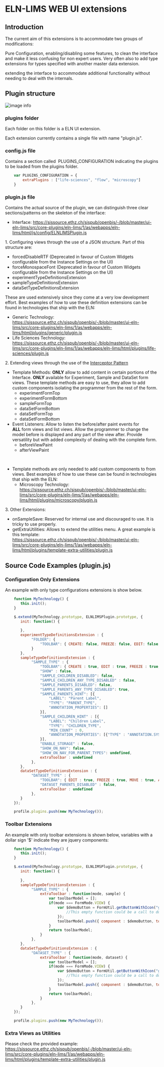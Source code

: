 ELN-LIMS WEB UI extensions
==========================

## Introduction

The current aim of this extensions is to accommodate two groups of
modifications:

Pure Configuration, enabling/disabling some features, to clean the
interface and make it less confusing for non expert users. Very often
also to add type extensions for types specified with another master data
extension.

extending the interface to accommodate additional functionality without
needing to deal with the internals.

## Plugin structure

![image info](img/128.png)

### plugins folder

Each folder on this folder is a ELN UI extension.

Each extension currently contains a single file with name "plugin.js".

### config.js file

Contains a section called  PLUGINS\_CONFIGURATION indicating the plugins
to be loaded from the plugins folder.

```js
    var PLUGINS_CONFIGURATION = {
        extraPlugins : ["life-sciences", "flow", "microscopy"]
    }
```

### plugin.js file

Contains the actual source of the plugin, we can distinguish three clear
sections/patterns on the skeleton of the interface:

-   Interface:
    <https://sissource.ethz.ch/sispub/openbis/-/blob/master/ui-eln-lims/src/core-plugins/eln-lims/1/as/webapps/eln-lims/html/js/config/ELNLIMSPlugin.js>

1. Configuring views through the use of a JSON structure. Part of this
structure are:

-   forcedDisableRTF (Deprecated in favour of Custom Widgets
    configurable from the Instance Settings on the UI)
-   forceMonospaceFont (Deprecated in favour of Custom Widgets
    configurable from the Instance Settings on the UI)
-   experimentTypeDefinitionsExtension
-   sampleTypeDefinitionsExtension
-   dataSetTypeDefinitionsExtension

These are used extensively since they come at a very low development
effort. Best examples of how to use these definition extensions can be
found in technologies that ship with the ELN:

-   Generic Technology:
    <https://sissource.ethz.ch/sispub/openbis/-/blob/master/ui-eln-lims/src/core-plugins/eln-lims/1/as/webapps/eln-lims/html/plugins/generic/plugin.js>
-   Life Sciences Technology:
    <https://sissource.ethz.ch/sispub/openbis/-/blob/master/ui-eln-lims/src/core-plugins/eln-lims/1/as/webapps/eln-lims/html/plugins/life-sciences/plugin.js>

2\. Extending views through the use of the [Interceptor
Pattern](https://en.wikipedia.org/wiki/Interceptor_pattern)

-   Template Methods: **ONLY** allow to add content in certain portions
    of the Interface. **ONLY** available for Experiment, Sample and
    DataSet form views. These template methods are easy to use, they
    allow to add custom components isolating the programmer from the
    rest of the form.
    -   experimentFormTop
    -   experimentFormBottom
    -   sampleFormTop
    -   dataSetFormBottom
    -   dataSetFormTop
    -   dataSetFormBottom
-   Event Listeners: Allow to listen the before/after paint events for
    **ALL** form views and list views. Allow the programmer to change
    the model before is displayed and any part of the view after.
    Provide versatility but with added complexity of dealing with the
    complete form.
    -   beforeViewPaint
    -   afterViewPaint

&nbsp;

-   Template methods are only needed to add custom components to from
    views. Best examples of how to use these can be found in
    technologies that ship with the ELN:
    -   Microscopy Technology:
        <https://sissource.ethz.ch/sispub/openbis/-/blob/master/ui-eln-lims/src/core-plugins/eln-lims/1/as/webapps/eln-lims/html/plugins/microscopy/plugin.js> 

3\. Other Extensions:

-   onSampleSave: Reserved for internal use and discouraged to use. It
    is tricky to use properly.
-   getExtraUtilities: Allows to extend the utilities menu. A great
    example is this template:
    <https://sissource.ethz.ch/sispub/openbis/-/blob/master/ui-eln-lims/src/core-plugins/eln-lims/1/as/webapps/eln-lims/html/plugins/template-extra-utilities/plugin.js>

## Source Code Examples (plugin.js)

### Configuration Only Extensions

An example with only type configurations extensions is show below.

```js
    function MyTechnology() {
       this.init();
    }

    $.extend(MyTechnology.prototype, ELNLIMSPlugin.prototype, {
       init: function() {
       
       },
       experimentTypeDefinitionsExtension : {
            "FOLDER": {
                "TOOLBAR": { CREATE: false, FREEZE: false, EDIT: false, MOVE: false, DELETE: false, UPLOAD_DATASET: false, UPLOAD_DATASET_HELPER: false, EXPORT_ALL: false, EXPORT_METADATA: true }
            }
       },
       sampleTypeDefinitionsExtension : {
            "SAMPLE_TYPE" : {
                "TOOLBAR": { CREATE : true, EDIT : true, FREEZE : true, MOVE : true, COPY: true, DELETE : true, PRINT: true, HIERARCHY_GRAPH : true, HIERARCHY_TABLE : true, UPLOAD_DATASET : true, UPLOAD_DATASET_HELPER : true, EXPORT_ALL : true, EXPORT_METADATA : true, TEMPLATES : true, BARCODE : true },
                "SHOW" : false,
                "SAMPLE_CHILDREN_DISABLED": false,
                "SAMPLE_CHILDREN_ANY_TYPE_DISABLED" : false,
                "SAMPLE_PARENTS_DISABLED": false,
                "SAMPLE_PARENTS_ANY_TYPE_DISABLED": true,
                "SAMPLE_PARENTS_HINT": [{
                    "LABEL": "Parent Label",
                    "TYPE": "PARENT_TYPE",
                    "ANNOTATION_PROPERTIES": []
                }],
                "SAMPLE_CHILDREN_HINT" : [{
                    "LABEL": "Children Label",
                    "TYPE": "CHILDREN_TYPE",
                    "MIN_COUNT" : 0,
                    "ANNOTATION_PROPERTIES": [{"TYPE" : "ANNOTATION.SYSTEM.COMMENTS", "MANDATORY" : false }]
                }],
                "ENABLE_STORAGE" : false,
                "SHOW_ON_NAV": false,
                "SHOW_ON_NAV_FOR_PARENT_TYPES": undefined,
                extraToolbar : undefined
            },
       },
       dataSetTypeDefinitionsExtension : {
            "DATASET_TYPE" : {
                "TOOLBAR": { EDIT : true, FREEZE : true, MOVE : true, ARCHIVE : true, DELETE : true, HIERARCHY_TABLE : true, EXPORT_ALL : true, EXPORT_METADATA : true },
                "DATASET_PARENTS_DISABLED" : false,
                extraToolbar : undefined
            },
       }
    });

    profile.plugins.push(new MyTechnology());
```

### Toolbar Extensions

An example with only toolbar extensions is shown below, variables with a
dollar sign '$' indicate they are jquery components:

```js
    function MyTechnology() {
       this.init();
    }

    $.extend(MyTechnology.prototype, ELNLIMSPlugin.prototype, {
       init: function() {
       
       },
       sampleTypeDefinitionsExtension : {
            "SAMPLE_TYPE" : {
                extraToolbar : function(mode, sample) {
                    var toolbarModel = [];
                    if(mode === FormMode.VIEW) {
                        var $demoButton = FormUtil.getButtonWithIcon("glyphicon-heart", function () {
                            //This empty function could be a call to do something in particular
                        });
                        toolbarModel.push({ component : $demoButton, tooltip: "Demo" });
                    }
                    return toolbarModel;
                }
            },
       },
       dataSetTypeDefinitionsExtension : {
            "DATASET_TYPE" : {
                extraToolbar : function(mode, dataset) {
                    var toolbarModel = [];
                    if(mode === FormMode.VIEW) {
                        var $demoButton = FormUtil.getButtonWithIcon("glyphicon-heart", function () { 
                            //This empty function could be a call to do something in particular
                        });
                        toolbarModel.push({ component : $demoButton, tooltip: "Demo" });
                    }
                    return toolbarModel;
                }
            },
       }
    });

    profile.plugins.push(new MyTechnology());
```

### Extra Views as Utilities

Please check the provided example:
<https://sissource.ethz.ch/sispub/openbis/-/blob/master/ui-eln-lims/src/core-plugins/eln-lims/1/as/webapps/eln-lims/html/plugins/template-extra-utilities/plugin.js>
